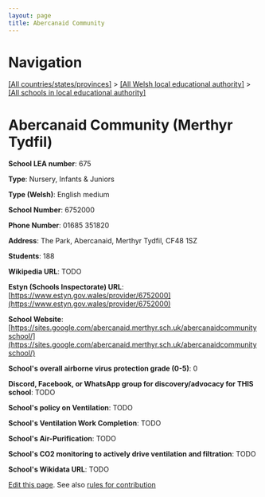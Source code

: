 ```yaml
---
layout: page
title: Abercanaid Community
---
```

# Navigation

[[All countries/states/provinces]](../../..) > [[All Welsh local educational authority]](../..) > [[All schools in local educational authority]](..)

# Abercanaid Community (Merthyr Tydfil)

**School LEA number**: 675

**Type**: Nursery, Infants & Juniors

**Type (Welsh)**: English medium

**School Number**: 6752000

**Phone Number**: 01685 351820

**Address**: The Park, Abercanaid, Merthyr Tydfil, CF48 1SZ

**Students**: 188

**Wikipedia URL**: TODO

**Estyn (Schools Inspectorate) URL**: [https://www.estyn.gov.wales/provider/6752000](https://www.estyn.gov.wales/provider/6752000)

**School Website**: [https://sites.google.com/abercanaid.merthyr.sch.uk/abercanaidcommunityschool/](https://sites.google.com/abercanaid.merthyr.sch.uk/abercanaidcommunityschool/)

**School's overall airborne virus protection grade (0-5)**: 0

**Discord, Facebook, or WhatsApp group for discovery/advocacy for THIS school**: TODO

**School's policy on Ventilation**: TODO

**School's Ventilation Work Completion**: TODO

**School's Air-Purification**: TODO

**School's CO2 monitoring to actively drive ventilation and filtration**: TODO

**School's Wikidata URL**: TODO




[Edit this page](https://github.com/VentilationProject/Wales/edit/prif/./Merthyr_Tydfil/Abercanaid_Community.md). See also [rules for contribution](../../../contribution-rules/)